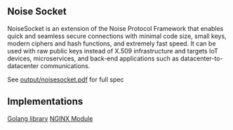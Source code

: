 Noise Socket
---------
NoiseSocket is an extension of the Noise Protocol Framework that enables quick and seamless secure connections with minimal code size, small keys, modern ciphers and hash functions, and extremely fast speed. It can be used with raw public keys instead of X.509 infrastructure and targets IoT devices, microservices, and back-end applications such as datacenter-to-datacenter communications.

See  [output/noisesocket.pdf](noisesocket.pfd) for full spec

Implementations
--------------

[Golang library](https://github.com/go-noisesocket/noisesocket/)
[NGINX Module](https://github.com/VirgilSecurity/virgil-nginx-noise-socket)
